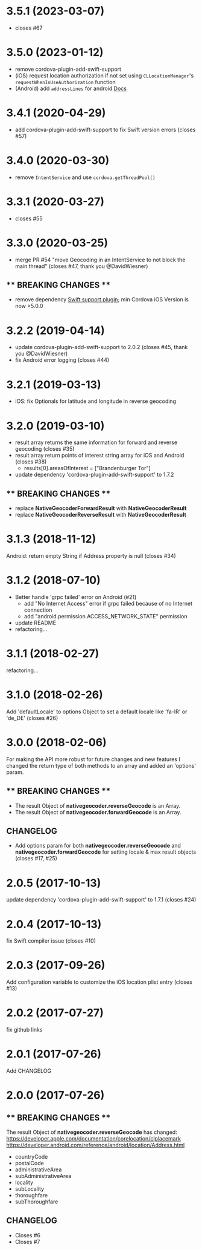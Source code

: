 # 3.5.1 (2023-03-07)
- closes #67

# 3.5.0 (2023-01-12)
- remove cordova-plugin-add-swift-support
- (iOS) request location authorization if not set using `CLLocationManager`'s `requestWhenInUseAuthorization` function
- (Android) add `addressLines` for android [Docs](https://developer.android.com/reference/android/location/Address#getAddressLine(int))

# 3.4.1 (2020-04-29)
- add cordova-plugin-add-swift-support to fix Swift version errors (closes #57)

# 3.4.0 (2020-03-30)

- remove `IntentService` and use `cordova.getThreadPool()`

# 3.3.1 (2020-03-27)

- closes #55


# 3.3.0 (2020-03-25)

- merge PR #54 "move Geocoding in an IntentService to not block the main thread" (closes #47, thank you @DavidWiesner)

## ** BREAKING CHANGES **
- remove dependency [Swift support plugin](https://github.com/akofman/cordova-plugin-add-swift-support); min Cordova iOS Version is now >5.0.0


# 3.2.2 (2019-04-14)

- update cordova-plugin-add-swift-support to 2.0.2 (closes #45, thank you @DavidWiesner)
- fix Android error logging (closes #44)

# 3.2.1 (2019-03-13)

- iOS: fix Optionals for latitude and longitude in reverse geocoding

# 3.2.0 (2019-03-10)

- result array returns the same information for forward and reverse geocoding (closes #35)
- result array return points of interest string array for iOS and Android (closes #38)
    - results[0].areasOfInterest = ["Brandenburger Tor"]
- update dependency 'cordova-plugin-add-swift-support' to 1.7.2

## ** BREAKING CHANGES **
- replace __NativeGeocoderForwardResult__ with __NativeGeocoderResult__
- replace __NativeGeocoderReverseResult__ with __NativeGeocoderResult__

# 3.1.3 (2018-11-12)

Android: return empty String if Address property is null (closes #34)

# 3.1.2 (2018-07-10)

- Better handle 'grpc failed' error on Android (#21)
    - add "No Internet Access" error if grpc failed because of no Internet connection
    - add "android.permission.ACCESS_NETWORK_STATE" permission
- update README
- refactoring...

# 3.1.1 (2018-02-27)

refactoring...

# 3.1.0 (2018-02-26)

Add 'defaultLocale' to options Object to set a default locale like 'fa-IR' or 'de_DE' (closes #26)

# 3.0.0 (2018-02-06)

For making the API more robust for future changes and new features I changed the return type of both methods to an array and added an 'options' param.

## ** BREAKING CHANGES **
- The result Object of __nativegeocoder.reverseGeocode__ is an Array.
- The result Object of __nativegeocoder.forwardGeocode__ is an Array.

## CHANGELOG
- Add options param for both __nativegeocoder.reverseGeocode__ and __nativegeocoder.forwardGeocode__ for setting locale & max result objects (closes #17, #25)

# 2.0.5 (2017-10-13)

update dependency 'cordova-plugin-add-swift-support' to 1.7.1 (closes #24)

# 2.0.4 (2017-10-13)

fix Swift compiler issue (closes #10)

# 2.0.3 (2017-09-26)

Add configuration variable to customize the iOS location plist entry (closes #13)

# 2.0.2 (2017-07-27)

fix github links

# 2.0.1 (2017-07-26)

Add CHANGELOG

# 2.0.0 (2017-07-26)

## ** BREAKING CHANGES **

The result Object of __nativegeocoder.reverseGeocode__ has changed:
https://developer.apple.com/documentation/corelocation/clplacemark
https://developer.android.com/reference/android/location/Address.html

- countryCode
- postalCode
- administrativeArea
- subAdministrativeArea
- locality
- subLocality
- thoroughfare
- subThoroughfare

## CHANGELOG
- Closes #6
- Closes #7 
